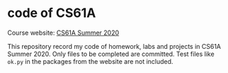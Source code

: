 # code of CS61A 

Course website: [CS61A Summer 2020](https://inst.eecs.berkeley.edu/~cs61a/su20/)

This repository record my code of homework, labs and projects in CS61A Summer 2020. Only files to be completed are committed. Test files like ```ok.py``` in the packages from the website are not included.
